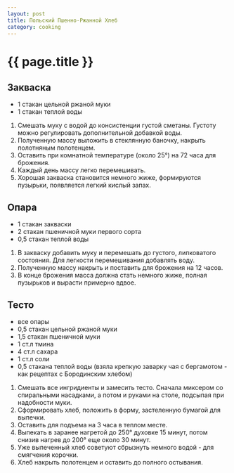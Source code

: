 ```yaml
---
layout: post
title: Польский Пшенно-Ржанной Хлеб
category: cooking
---
```


# {{ page.title }} #

## Закваска ##

- 1 стакан цельной ржаной муки
- 1 стакан теплой воды

1. Смешать муку с водой до консистенции густой сметаны. Густоту можно регулировать дополнительной добавкой воды.
2. Полученную массу выложить в стеклянную баночку, накрыть полотняным полотенцем.
3. Оставить при комнатной температуре (около 25°) на 72 часа для брожения.
4. Каждый день массу легко перемешивать.
5. Хорошая закваска становится немного жиже, формируются пузырьки, появляется легкий кислый запах.

## Опара ##

- 1 стакан закваски
- 2 стакан пшеничной муки первого сорта
- 0,5 стакан теплой воды

1. В закваску добавить муку и перемешать до густого, липковатого состояния. Для легкости перемешивания добавлять воду.
2. Полученную массу накрыть и поставить для брожения на 12 часов.
3. В конце брожения масса должна стать немного жиже, полная пузырьков и вырасти примерно вдвое. 

## Тесто ##
- все опары
- 0,5 стакан цельной ржаной муки
- 1,5 стакан пшеничной муки
- 1 ст.л тмина
- 4 ст.л сахара
- 1 ст.л соли
- 0,5 стакана теплой воды (взяла крепкую заварку чая с бергамотом - как рецептах с Бородинским хлебом)

1. Смешать все ингридиенты и замесить тесто. Сначала миксером со спиральными насадками, а потом и руками на столе, подсыпая при надобности муки.
2. Сформировать хлеб, положить в форму, застеленную бумагой для выпечки.
3. Оставить для подъема на 3 часа в теплом месте.
4. Выпекать в заранее нагретой до 250° духовке 15 минут, потом снизив нагрев до 200° еще около 30 минут.
5. Уже выпеченный хлеб советуют сбрызнуть немного водой - для смягчения корочки.
6. Хлеб накрыть полотенцем и оставить до полного остывания. 


